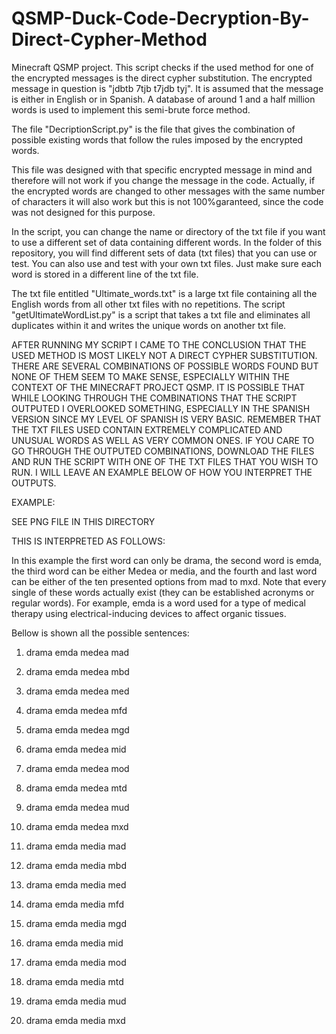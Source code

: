# QSMP-Duck-Code-Decryption-By-Direct-Cypher-Method

Minecraft QSMP project. This script checks if the used method for one of the encrypted messages is the direct cypher substitution. 
The encrypted message in question is "jdbtb 7tjb t7jdb tyj". It is assumed that the message is either in English or in Spanish. 
A database of around 1 and a half million words is used to implement this semi-brute force method.



The file "DecriptionScript.py" is the file that gives the combination of possible existing words that follow the rules imposed by the encrypted words.

This file was designed with that specific encrypted message in mind and therefore will not work if you change the message in the code. 
Actually, if the encrypted words are changed to other messages with the same number of characters it will also work but this is not 100%garanteed, since the code was not designed for this purpose.

In the script, you can change the name or directory of the txt file if you want to use a different set of data containing different words.
In the folder of this repository, you will find different sets of data (txt files) that you can use or test. You can also use and test with your own txt files. Just make sure each word is stored in a different line of
the txt file.

The txt file entitled "Ultimate_words.txt" is a large txt file containing all the English words from all other txt files with no repetitions.
The script "getUltimateWordList.py" is a script that takes a txt file and eliminates all duplicates within it and writes the unique words on another txt file.


AFTER RUNNING MY SCRIPT I CAME TO THE CONCLUSION THAT THE USED METHOD IS MOST LIKELY NOT A DIRECT CYPHER SUBSTITUTION. THERE ARE SEVERAL COMBINATIONS OF POSSIBLE WORDS FOUND BUT NONE OF THEM SEEM TO MAKE SENSE, ESPECIALLY WITHIN THE CONTEXT OF THE MINECRAFT PROJECT QSMP. IT IS POSSIBLE THAT WHILE LOOKING THROUGH THE COMBINATIONS THAT THE SCRIPT OUTPUTED I OVERLOOKED SOMETHING, ESPECIALLY IN THE SPANISH VERSION SINCE MY LEVEL OF SPANISH IS VERY BASIC. REMEMBER THAT THE TXT FILES USED CONTAIN EXTREMELY COMPLICATED AND UNUSUAL WORDS AS WELL AS VERY COMMON ONES. IF YOU CARE TO GO THROUGH THE OUTPUTED COMBINATIONS, DOWNLOAD THE FILES AND RUN THE SCRIPT WITH ONE OF THE TXT FILES THAT YOU WISH TO RUN. I WILL LEAVE AN EXAMPLE BELOW OF HOW YOU INTERPRET THE OUTPUTS.

EXAMPLE:

SEE PNG FILE IN THIS DIRECTORY

THIS IS INTERPRETED AS FOLLOWS:

In this example the first word can only be drama, the second word is emda, the third word can be either Medea or media, and the fourth and last word can be either of the ten presented options from mad to mxd. Note that every single of these words actually exist (they can be established acronyms or regular words). For example, emda is a word used for a type of medical therapy using electrical-inducing devices to affect organic tissues. 

Bellow is shown all the possible sentences:

1) drama emda medea mad

2) drama emda medea mbd

3) drama emda medea med

4) drama emda medea mfd

5) drama emda medea mgd

6) drama emda medea mid

7) drama emda medea mod

8) drama emda medea mtd

9) drama emda medea mud

10) drama emda medea mxd

11) drama emda media mad

12) drama emda media mbd

13) drama emda media med

14) drama emda media mfd

15) drama emda media mgd

16) drama emda media mid

17) drama emda media mod

18) drama emda media mtd

19) drama emda media mud

20) drama emda media mxd









     
